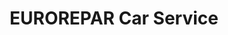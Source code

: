 ---
title: "EUROREPAR Car Service"
url: /schwalmstadt/eurorepar-car-service/
shop: Autowerkstatt
---